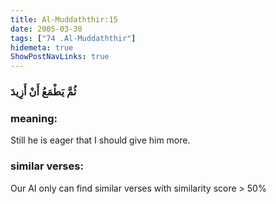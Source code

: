 ```yaml
---
title: Al-Muddaththir:15
date: 2005-03-30
tags: ["74 .Al-Muddaththir"]
hidemeta: true 
ShowPostNavLinks: true 
---
```

### ثُمَّ يَطْمَعُ أَنْ أَزِيدَ
### meaning: 
Still he is eager that I should give him more.
### similar verses: 

Our AI only can find similar verses with similarity score > 50% 




